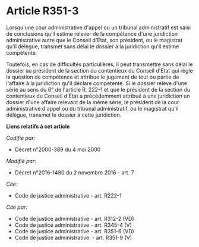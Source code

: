 # Article R351-3

Lorsqu'une cour administrative d'appel ou un tribunal administratif est saisi de conclusions qu'il estime relever de la
compétence d'une juridiction administrative autre que le Conseil d'Etat, son président, ou le magistrat qu'il délègue,
transmet sans délai le dossier à la juridiction qu'il estime compétente. 

Toutefois, en cas de difficultés particulières, il peut transmettre sans délai le dossier au président de la section du
contentieux du Conseil d'Etat qui règle la question de compétence et attribue le jugement de tout ou partie de l'affaire à la
juridiction qu'il déclare compétente. Si le dossier relève d'une série au sens du 6° de l'article R. 222-1 et que le
président de la section du contentieux du Conseil d'Etat a précédemment attribué à une juridiction un dossier d'une affaire
relevant de la même série, le président de la cour administrative d'appel ou du tribunal administratif, ou le magistrat qu'il
délègue, transmet le dossier à cette juridiction.

**Liens relatifs à cet article**

_Codifié par_:

  - Décret n°2000-389 du 4 mai 2000

_Modifié par_:

  - Décret n°2016-1480 du 2 novembre 2016 - art. 7

_Cite_:

  - Code de justice administrative - art. R222-1

_Cité par_:

  - Code de justice administrative - art. R312-2 (VD)
  - Code de justice administrative - art. R345-4 (V)
  - Code de justice administrative - art. R351-6 (VD)
  - Code de justice administrative. - art. R351-9 (V)
